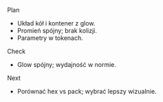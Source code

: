 Plan
- Układ kół i kontener z glow.
- Promień spójny; brak kolizji.
- Parametry w tokenach.

Check
- Glow spójny; wydajność w normie.

Next
- Porównać hex vs pack; wybrać lepszy wizualnie.
